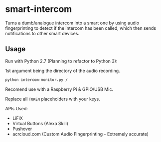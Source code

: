 # smart-intercom
Turns a dumb/analogue intercom into a smart one by using audio fingerprinting to detect if the intercom has been called, which then sends notifications to other smart devices.

## Usage

Run with Python 2.7 (Planning to refactor to Python 3):

1st argument being the directory of the audio recording.

```sh
python intercom-monitor.py /
```

Recomend use with a Raspberry Pi & GPIO/USB Mic.

Replace all `TOKEN` placeholders with your keys.

APIs Used:

* LiFiX
* Virtual Buttons (Alexa Skill)
* Pushover
* acrcloud.com (Custom Audio Fingerprinting - Extremely accurate)
